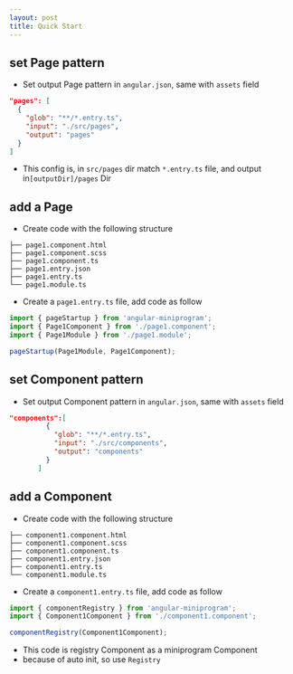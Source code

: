 ```yaml
---
layout: post
title: Quick Start
---
```

## set Page pattern

- Set output Page pattern in `angular.json`, same with `assets` field

```json
"pages": [
  {
    "glob": "**/*.entry.ts",
    "input": "./src/pages",
    "output": "pages"
  }
]
```

- This config is, in `src/pages` dir match `*.entry.ts` file, and output in`[outputDir]/pages` Dir

## add a Page

- Create code with the following structure

```tree
├── page1.component.html
├── page1.component.scss
├── page1.component.ts
├── page1.entry.json
├── page1.entry.ts
└── page1.module.ts
```

- Create a `page1.entry.ts` file, add code as follow

```ts
import { pageStartup } from 'angular-miniprogram';
import { Page1Component } from './page1.component';
import { Page1Module } from './page1.module';

pageStartup(Page1Module, Page1Component);
```

## set Component pattern

- Set output Component pattern in `angular.json`, same with `assets` field

```json
"components":[
         {
           "glob": "**/*.entry.ts",
           "input": "./src/components",
           "output": "components"
         }
       ]
```

## add a Component

- Create code with the following structure

```tree
├── component1.component.html
├── component1.component.scss
├── component1.component.ts
├── component1.entry.json
├── component1.entry.ts
└── component1.module.ts
```

- Create a `component1.entry.ts` file, add code as follow

```ts
import { componentRegistry } from 'angular-miniprogram';
import { Component1Component } from './component1.component';

componentRegistry(Component1Component);
```

- This code is registry Component as a miniprogram Component
- because of auto init, so use `Registry`
